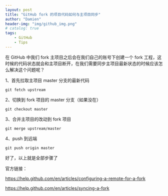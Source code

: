 ```yaml
---
layout: post
title: "GitHub fork 的项目代码如何与主项目同步"
author: "Damien"
header-img: "img/github_img.png"
# catalog: true
tags:
    - GitHub
    - Tips
---
```


在 GitHub 中我们 fork 主项目之后会在我们自己的账号下创建一个 fork 工程，这时候的代码状态就会和主项目断开，在我们需要同步主项目最新状态的时候应该怎么解决这个问题呢？

1、首先拉取主项目 master 分支的最新代码

```
git fetch upstream
```

2、切换到 fork 项目的 master 分支（如果没在）
```
git checkout master
```

3、合并主项目的改动到 fork 项目
```
git merge upstream/master
```

4、push 到远端
```
git push origin master
```

好了，以上就是全部步骤了

官方链接：

https://help.github.com/en/articles/configuring-a-remote-for-a-fork

https://help.github.com/en/articles/syncing-a-fork
